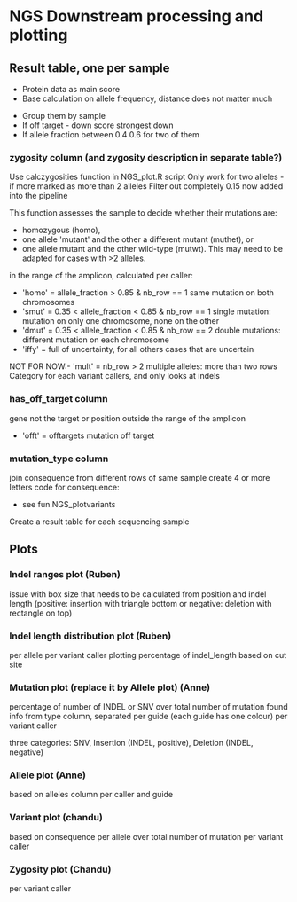 # NGS Downstream processing and plotting

## Result table, one per sample

- Protein data as main score
- Base calculation on allele frequency, distance does not matter much

* Group them by sample
* If off target - down score strongest down
* If allele fraction between 0.4 0.6 for two of them

### zygosity column (and zygosity description in separate table?)

Use calczygosities function in NGS_plot.R script
Only work for two alleles - if more marked as more than 2 alleles
Filter out completely 0.15 now added into the pipeline

This function assesses the sample to decide whether their mutations are:
- homozygous (homo),
- one allele 'mutant' and the other a different mutant (muthet), or
- one allele mutant and the other wild-type (mutwt).
This may need to be adapted for cases with >2 alleles.

in the range of the amplicon, calculated per caller:
- 'homo' = allele_fraction > 0.85        & nb_row == 1 same mutation on both chromosomes
- 'smut' = 0.35 < allele_fraction < 0.85 & nb_row == 1 single mutation: mutation on only one chromosome, none on the other
- 'dmut' = 0.35 < allele_fraction < 0.85 & nb_row == 2 double mutations: different mutation on each chromosome
- 'iffy' = full of uncertainty, for all others cases that are uncertain

NOT FOR NOW:- 'mult' =                                 nb_row > 2  multiple alleles: more than two rows
Category for each variant callers, and only looks at indels

### has_off_target column

gene not the target or position outside the range of the amplicon
- 'offt' = offtargets                                  mutation off target

### mutation_type column
join consequence from different rows of same sample
create 4 or more letters code for consequence:
- see fun.NGS_plotvariants

Create a result table for each sequencing sample

## Plots

### Indel ranges plot (Ruben)

issue with box size that needs to be calculated from position and indel length (positive: insertion with triangle bottom or negative: deletion with rectangle on top)

### Indel length distribution plot (Ruben)

per allele per variant caller
plotting percentage of indel_length based on cut site

### Mutation plot (replace it by Allele plot) (Anne)

percentage of number of INDEL or SNV over total number of mutation found
info from type column, separated per guide (each guide has one colour)
per variant caller

three categories: SNV, Insertion (INDEL, positive), Deletion (INDEL, negative)

### Allele plot (Anne)

based on alleles column per caller and guide

### Variant plot (chandu)

based on consequence
per allele over total number of mutation
per variant caller

### Zygosity plot (Chandu)

per variant caller
